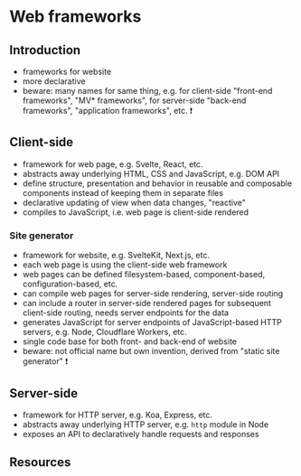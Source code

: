 # Web frameworks

<!-- ToDo: finish -->



## Introduction

- frameworks for website
- more declarative
- beware: many names for same thing, e.g. for client-side "front-end frameworks", "MV* frameworks", for server-side "back-end frameworks", "application frameworks", etc. ❗️



## Client-side

- framework for web page, e.g. Svelte, React, etc.
- abstracts away underlying HTML, CSS and JavaScript, e.g. DOM API
- define structure, presentation and behavior in reusable and composable components instead of keeping them in separate files
- declarative updating of view when data changes, "reactive"
- compiles to JavaScript, i.e. web page is client-side rendered

### Site generator

- framework for website, e.g. SvelteKit, Next.js, etc.
- each web page is using the client-side web framework
- web pages can be defined filesystem-based, component-based, configuration-based, etc.
- can compile web pages for server-side rendering, server-side routing
- can include a router in server-side rendered pages for subsequent client-side routing, needs server endpoints for the data
- generates JavaScript for server endpoints of JavaScript-based HTTP servers, e.g. Node, Cloudflare Workers, etc.
- single code base for both front- and back-end of website
- beware: not official name but own invention, derived from "static site generator" ❗️



## Server-side

- framework for HTTP server, e.g. Koa, Express, etc.
- abstracts away underlying HTTP server, e.g. `http` module in Node
- exposes an API to declaratively handle requests and responses



## Resources